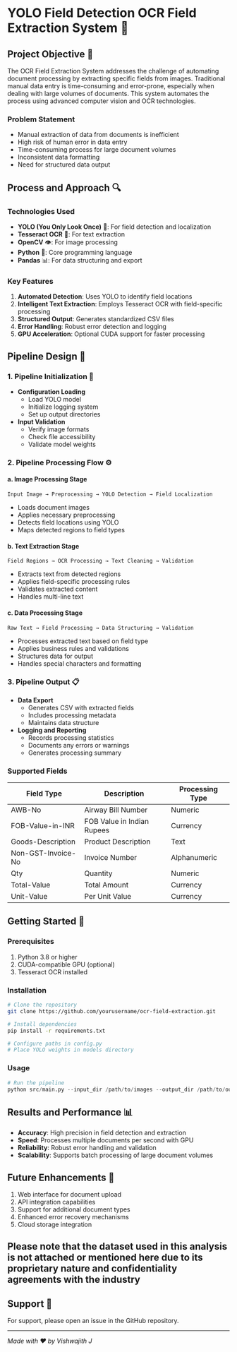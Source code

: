 # YOLO Field Detection OCR Field Extraction System 📄

## Project Objective 🎯
The OCR Field Extraction System addresses the challenge of automating document processing by extracting specific fields from images. Traditional manual data entry is time-consuming and error-prone, especially when dealing with large volumes of documents. This system automates the process using advanced computer vision and OCR technologies.

### Problem Statement
- Manual extraction of data from documents is inefficient
- High risk of human error in data entry
- Time-consuming process for large document volumes
- Inconsistent data formatting
- Need for structured data output

## Process and Approach 🔍

### Technologies Used
- **YOLO (You Only Look Once)** 🎯: For field detection and localization
- **Tesseract OCR** 📝: For text extraction
- **OpenCV** 👁️: For image processing
- **Python** 🐍: Core programming language
- **Pandas** 📊: For data structuring and export

### Key Features
1. **Automated Detection**: Uses YOLO to identify field locations
2. **Intelligent Text Extraction**: Employs Tesseract OCR with field-specific processing
3. **Structured Output**: Generates standardized CSV files
4. **Error Handling**: Robust error detection and logging
5. **GPU Acceleration**: Optional CUDA support for faster processing

## Pipeline Design 🔄

### 1. Pipeline Initialization 🚀
- **Configuration Loading**
  - Load YOLO model
  - Initialize logging system
  - Set up output directories
- **Input Validation**
  - Verify image formats
  - Check file accessibility
  - Validate model weights

### 2. Pipeline Processing Flow ⚙️

#### a. Image Processing Stage
```
Input Image → Preprocessing → YOLO Detection → Field Localization
```
- Loads document images
- Applies necessary preprocessing
- Detects field locations using YOLO
- Maps detected regions to field types

#### b. Text Extraction Stage
```
Field Regions → OCR Processing → Text Cleaning → Validation
```
- Extracts text from detected regions
- Applies field-specific processing rules
- Validates extracted content
- Handles multi-line text

#### c. Data Processing Stage
```
Raw Text → Field Processing → Data Structuring → Validation
```
- Processes extracted text based on field type
- Applies business rules and validations
- Structures data for output
- Handles special characters and formatting

### 3. Pipeline Output 📋
- **Data Export**
  - Generates CSV with extracted fields
  - Includes processing metadata
  - Maintains data structure
- **Logging and Reporting**
  - Records processing statistics
  - Documents any errors or warnings
  - Generates processing summary

### Supported Fields
| Field Type | Description | Processing Type |
|------------|-------------|-----------------|
| AWB-No | Airway Bill Number | Numeric |
| FOB-Value-in-INR | FOB Value in Indian Rupees | Currency |
| Goods-Description | Product Description | Text |
| Non-GST-Invoice-No | Invoice Number | Alphanumeric |
| Qty | Quantity | Numeric |
| Total-Value | Total Amount | Currency |
| Unit-Value | Per Unit Value | Currency |

## Getting Started 🚦

### Prerequisites
1. Python 3.8 or higher
2. CUDA-compatible GPU (optional)
3. Tesseract OCR installed

### Installation
```bash
# Clone the repository
git clone https://github.com/yourusername/ocr-field-extraction.git

# Install dependencies
pip install -r requirements.txt

# Configure paths in config.py
# Place YOLO weights in models directory
```

### Usage
```python
# Run the pipeline
python src/main.py --input_dir /path/to/images --output_dir /path/to/output
```

## Results and Performance 📊
- **Accuracy**: High precision in field detection and extraction
- **Speed**: Processes multiple documents per second with GPU
- **Reliability**: Robust error handling and validation
- **Scalability**: Supports batch processing of large document volumes

## Future Enhancements 🔮
1. Web interface for document upload
2. API integration capabilities
3. Support for additional document types
4. Enhanced error recovery mechanisms
5. Cloud storage integration

## Please note that the dataset used in this analysis is not attached or mentioned here due to its proprietary nature and confidentiality agreements with the industry

## Support 💬
For support, please open an issue in the GitHub repository.

---

*Made with ❤️ by Vishwajith J*
